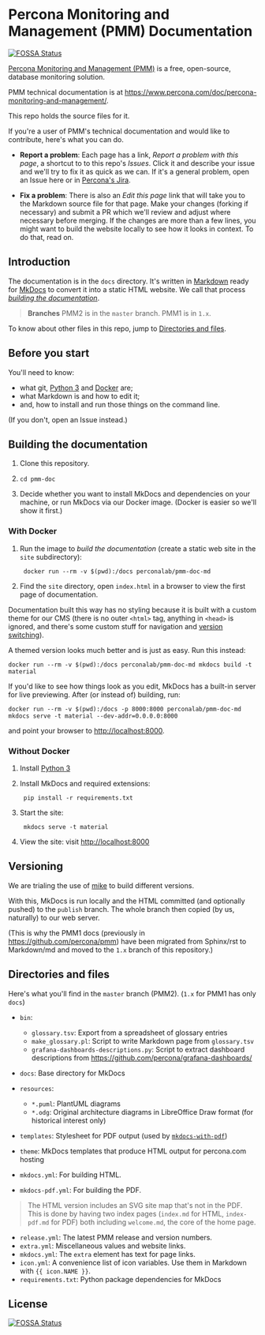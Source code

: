 # Percona Monitoring and Management (PMM) Documentation
[![FOSSA Status](https://app.fossa.com/api/projects/git%2Bgithub.com%2Fpercona%2Fpmm-doc.svg?type=shield)](https://app.fossa.com/projects/git%2Bgithub.com%2Fpercona%2Fpmm-doc?ref=badge_shield)

[Percona Monitoring and Management (PMM)](https://www.percona.com/software/database-tools/percona-monitoring-and-management) is a free, open-source, database monitoring solution.

PMM technical documentation is at <https://www.percona.com/doc/percona-monitoring-and-management/>.

This repo holds the source files for it.

If you're a user of PMM's technical documentation and would like to contribute, here's what you can do.

- **Report a problem**: Each page has a link, *Report a problem with this page*, a shortcut to  to this repo's *Issues*. Click it and describe your issue and we'll try to fix it as quick as we can. If it's a general problem, open an Issue here or in [Percona's Jira](https://jira.percona.com/browse/PMM).

- **Fix a problem**: There is also an *Edit this page* link that will take you to the Markdown source file for that page. Make your changes (forking if necessary) and submit a PR which we'll review and adjust where necessary before merging. If the changes are more than a few lines, you might want to build the website locally to see how it looks in context. To do that, read on.

## Introduction

The documentation is in the `docs` directory. It's written in [Markdown](https://daringfireball.net/projects/markdown/) ready for [MkDocs](https://www.mkdocs.org/) to convert it into a static HTML website. We call that process [*building the documentation*](#building-the-documentation).

> **Branches**
> PMM2 is in the `master` branch.
> PMM1 is in `1.x`.

To know about other files in this repo, jump to [Directories and files](#directories-and-files).


## Before you start

You'll need to know:

- what git, [Python 3](https://www.python.org/downloads/) and [Docker](https://docs.docker.com/get-docker/) are;
- what Markdown is and how to edit it;
- and, how to install and run those things on the command line.

(If you don't, open an Issue instead.)

## Building the documentation

1. Clone this repository.

2. `cd pmm-doc`

3. Decide whether you want to install MkDocs and dependencies on your machine, or run MkDocs via our Docker image. (Docker is easier so we'll show it first.)
### With Docker

1. Run the image to *build the documentation* (create a static web site in the `site` subdirectory):

		docker run --rm -v $(pwd):/docs perconalab/pmm-doc-md

2. Find the `site` directory, open `index.html` in a browser to view the first page of documentation.

Documentation built this way has no styling because it is built with a custom theme for our CMS (there is no outer `<html>` tag, anything in `<head>` is ignored, and there's some custom stuff for navigation and [version switching](#versioning)).

A themed version looks much better and is just as easy. Run this instead:

	docker run --rm -v $(pwd):/docs perconalab/pmm-doc-md mkdocs build -t material

If you'd like to see how things look as you edit, MkDocs has a built-in server for live previewing. After (or instead of) building, run:

	docker run --rm -v $(pwd):/docs -p 8000:8000 perconalab/pmm-doc-md mkdocs serve -t material --dev-addr=0.0.0.0:8000


and point your browser to [http://localhost:8000](http://localhost:8000).

### Without Docker

1. Install [Python 3](https://www.python.org/downloads/)

2. Install MkDocs and required extensions:

        pip install -r requirements.txt

3. Start the site:

        mkdocs serve -t material

4. View the site: visit <http://localhost:8000>

## Versioning

We are trialing the use of [mike](https://github.com/jimporter/mike) to build different versions.

With this, MkDocs is run locally and the HTML committed (and optionally pushed) to the `publish` branch. The whole branch then copied (by us, naturally) to our web server.

(This is why the PMM1 docs (previously in <https://github.com/percona/pmm>) have been migrated from Sphinx/rst to Markdown/md and moved to the `1.x` branch of this repository.)

## Directories and files

Here's what you'll find in the `master` branch (PMM2). (`1.x` for PMM1 has only `docs`)

- `bin`:
    - `glossary.tsv`: Export from a spreadsheet of glossary entries
    - `make_glossary.pl`: Script to write Markdown page from `glossary.tsv`
    - `grafana-dashboards-descriptions.py`: Script to extract dashboard descriptions from <https://github.com/percona/grafana-dashboards/>

- `docs`: Base directory for MkDocs

- `resources`:
    - `*.puml`: PlantUML diagrams
    - `*.odg`: Original architecture diagrams in LibreOffice Draw format (for historical interest only)

- `templates`: Stylesheet for PDF output (used by [`mkdocs-with-pdf`](https://github.com/orzih/mkdocs-with-pdf))

- `theme`: MkDocs templates that produce HTML output for percona.com hosting

- `mkdocs.yml`: For building HTML.
- `mkdocs-pdf.yml`: For building the PDF.

> The HTML version includes an SVG site map that's not in the PDF. This is done by having two index pages (`index.md` for HTML, `index-pdf.md` for PDF) both including `welcome.md`, the core of the home page.

- `release.yml`: The latest PMM release and version numbers.
- `extra.yml`: Miscellaneous values and website links.
- `mkdocs.yml`: The `extra` element has text for page links.
- `icon.yml`: A convenience list of icon variables. Use them in Markdown with `{{ icon.NAME }}`.
- `requirements.txt`: Python package dependencies for MkDocs


## License
[![FOSSA Status](https://app.fossa.com/api/projects/git%2Bgithub.com%2Fpercona%2Fpmm-doc.svg?type=large)](https://app.fossa.com/projects/git%2Bgithub.com%2Fpercona%2Fpmm-doc?ref=badge_large)
